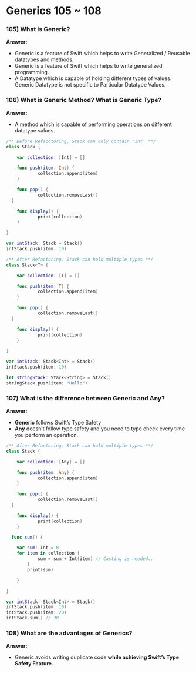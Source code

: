 # Generics 105 ~ 108

### 105) What is Generic?

**Answer:**

- Generic is a feature of Swift which helps to write Generalized / Reusable datatypes and methods.
- Generic is a feature of Swift which helps to write generalized programming.
- A Datatype which is capable of holding different types of values. Generic Datatype is not specific to Particular Datatype Values.

### 106) What is Generic Method? What is Generic Type?

**Answer:**

- A method which is capable of performing operations on different datatype values.

```swift
/** Before Refacotoring, Stack can only contain 'Int' **/
class Stack {

	var collection: [Int] = []

	func push(item: Int) {
			collection.append(item)
	}

	func pop() {
			collection.removeLast()
  }

	func display() {
			print(collection)
	}

}

var intStack: Stack = Stack()
intStack.push(item: 10)
```

```swift
/** After Refactoring, Stack can hold multiple types **/
class Stack<T> {

	var collection: [T] = []

	func push(item: T) {
			collection.append(item)
	}

	func pop() {
			collection.removeLast()
  }

	func display() {
			print(collection)
	}

}

var intStack: Stack<Int> = Stack()
intStack.push(item: 10)

let stringStack: Stack<String> = Stack()
stringStack.push(item: "Hello")
```

### 107) What is the difference between Generic and Any?

**Answer:**

- **Generic** follows Swift’s Type Safety
- **Any** doesn’t follow type safety and you need to type check every time you perform an operation.

```swift
/** After Refactoring, Stack can hold multiple types **/
class Stack {

	var collection: [Any] = []

	func push(item: Any) {
			collection.append(item)
	}

	func pop() {
			collection.removeLast()
  }

	func display() {
			print(collection)
	}

  func sum() {

    var sum: Int = 0
    for item in collection {
			sum = sum + Int(item) // Casting is needed..
		}
		print(sum)

	}

}

var intStack: Stack<Int> = Stack()
intStack.push(item: 10)
intStack.push(item: 20)
intStack.sum() // 30

```

### 108) What are the advantages of Generics?

**Answer:**

- Generic avoids writing duplicate code **while achieving Swift’s Type Safety Feature.**
